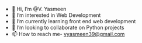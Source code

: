 - 👋 Hi, I’m @V. Yasmeen
- 👀 I’m interested in Web Development
- 🌱 I’m currently learning front end web development
- 💞️ I’m looking to collaborate on Python projects
- 📫 How to reach me- vyasmeen39@gmail.com

<!---
VYasmeen/VYasmeen is a ✨ special ✨ repository because its `README.md` (this file) appears on your GitHub profile.
You can click the Preview link to take a look at your changes.
--->
